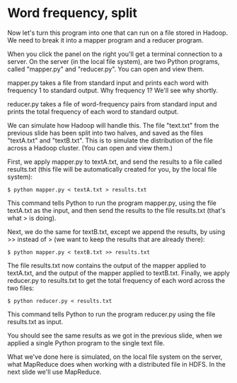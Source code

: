 # Word frequency, split
Now let's turn this program into one that can run on a file stored in Hadoop. We need to break it into a mapper program 
and a reducer program.

When you click the panel on the right you'll get a terminal connection to a server. On the server (in the local file 
system), are two Python programs, called "mapper.py" and "reducer.py". You can open and view them.

mapper.py takes a file from standard input and prints each word with frequency 1 to standard output. Why frequency 1? 
We'll see why shortly.

reducer.py takes a file of word-frequency pairs from standard input and prints the total frequency of each word to 
standard output.

We can simulate how Hadoop will handle this. The file "text.txt" from the previous slide has been split into two halves, 
and saved as the files "textA.txt" and "textB.txt". This is to simulate the distribution of the file across a Hadoop 
cluster. (You can open and view them.)

First, we apply mapper.py to textA.txt, and send the results to a file called results.txt (this file will be 
automatically created for you, by the local file system):

```$ python mapper.py < textA.txt > results.txt```

This command tells Python to run the program mapper.py, using the file textA.txt as the input, and then send the results 
to the file results.txt (that's what > is doing).  

Next, we do the same for textB.txt, except we append the results, by using >> instead of > (we want to keep the results 
that are already there):

```$ python mapper.py < textB.txt >> results.txt```

The file results.txt now contains the output of the mapper applied to textA.txt, and the output of the mapper applied to 
textB.txt. Finally, we apply reducer.py to results.txt to get the total frequency of each word across the two files:

```$ python reducer.py < results.txt```

This command tells Python to run the program reducer.py using the file results.txt as input.

You should see the same results as we got in the previous slide, when we applied a single Python program to the single 
text file.

What we've done here is simulated, on the local file system on the server, what MapReduce does when working with a 
distributed file in HDFS. In the next slide we'll use MapReduce. 